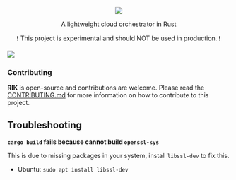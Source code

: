 <p align="center">
  <img src="https://i.imgur.com/22sf4x7.png" />
</p>
<p align="center">A lightweight cloud orchestrator in Rust</p>
<p align="center">❗ This project is experimental and should NOT be used in production. ❗</p>

<img src="https://img.shields.io/badge/Rik-rust-orange?style=for-the-badge&logo=appveyor" />

### Contributing

**RIK** is open-source and contributions are welcome. Please read the [CONTRIBUTING.md](CONTRIBUTING.md) for more information on how to contribute to this project.

## Troubleshooting

**`cargo build` fails because cannot build `openssl-sys`**

This is due to missing packages in your system, install `libssl-dev` to fix this.

* Ubuntu: `sudo apt install libssl-dev`

